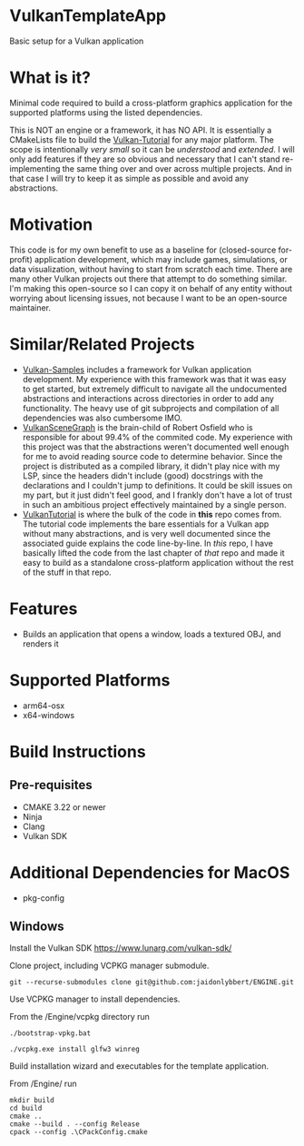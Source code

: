 # VulkanTemplateApp
Basic setup for a Vulkan application

# What is it?
Minimal code required to build a cross-platform graphics application for the supported platforms using the listed dependencies.

This is NOT an engine or a framework, it has NO API. It is essentially a CMakeLists file to build the [Vulkan-Tutorial](https://vulkan-tutorial.com) for any major platform. The scope is intentionally *very small* so it can be *understood* and *extended*. I will only add features if they are so obvious and necessary that I can't stand re-implementing the same thing over and over across multiple projects. And in that case I will try to keep it as simple as possible and avoid any abstractions.

# Motivation
This code is for my own benefit to use as a baseline for (closed-source for-profit) application development, which may include games, simulations, or data visualization, without having to start from scratch each time. There are many other Vulkan projects out there that attempt to do something similar. I'm making this open-source so I can copy it on behalf of any entity without worrying about licensing issues, not because I want to be an open-source maintainer.

# Similar/Related Projects
* [Vulkan-Samples](https://github.com/KhronosGroup/Vulkan-Samples) includes a framework for Vulkan application development. My experience with this framework was that it was easy to get started, but extremely difficult to navigate all the undocumented abstractions and interactions across directories in order to add any functionality. The heavy use of git subprojects and compilation of all dependencies was also cumbersome IMO.
* [VulkanSceneGraph](https://github.com/vsg-dev/VulkanSceneGraph) is the brain-child of Robert Osfield who is responsible for about 99.4% of the commited code. My experience with this project was that the abstractions weren't documented well enough for me to avoid reading source code to determine behavior. Since the project is distributed as a compiled library, it didn't play nice with my LSP, since the headers didn't include (good) docstrings with the declarations and I couldn't jump to definitions. It could be skill issues on my part, but it just didn't feel good, and I frankly don't have a lot of trust in such an ambitious project effectively maintained by a single person.
* [VulkanTutorial](https://github.com/Overv/VulkanTutorial) is where the bulk of the code in **this** repo comes from. The tutorial code implements the bare essentials for a Vulkan app without many abstractions, and is very well documented since the associated guide explains the code line-by-line. In *this* repo, I have basically lifted the code from the last chapter of *that* repo and made it easy to build as a standalone cross-platform application without the rest of the stuff in that repo.

# Features
- Builds an application that opens a window, loads a textured OBJ, and renders it

# Supported Platforms
- arm64-osx
- x64-windows

# Build Instructions
## Pre-requisites
- CMAKE 3.22 or newer
- Ninja
- Clang
- Vulkan SDK

# Additional Dependencies for MacOS
- pkg-config

## Windows

Install the Vulkan SDK https://www.lunarg.com/vulkan-sdk/

Clone project, including VCPKG manager submodule.
```
git --recurse-submodules clone git@github.com:jaidonlybbert/ENGINE.git
```

Use VCPKG manager to install dependencies.

From the /Engine/vcpkg directory run

```
./bootstrap-vpkg.bat

./vcpkg.exe install glfw3 winreg
```

Build installation wizard and executables for the template application.

From /Engine/ run

```
mkdir build
cd build
cmake ..
cmake --build . --config Release
cpack --config .\CPackConfig.cmake
```
